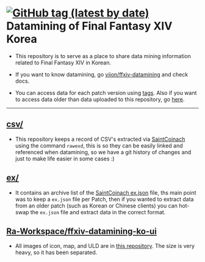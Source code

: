 # [![GitHub tag (latest by date)](https://img.shields.io/github/tag-date/Ra-Workspace/ffxiv-datamining-ko.svg?color=%23B61D4B&label=Patch&style=flat-square)](https://github.com/Ra-Workspace/ffxiv-datamining-ko/releases) Datamining of Final Fantasy XIV Korea

* This repository is to serve as a place to share data mining information related to Final Fantasy XIV in Korean.

* If you want to know datamining, go [viion/ffxiv-datamining](https://github.com/viion/ffxiv-datamining) and check docs.

* You can access data for each patch version using [tags](https://github.com/Ra-Workspace/ffxiv-datamining-ko/releases). Also if you want to access data older than data uploaded to this repository, go [here](https://github.com/Ra-Workspace/ffxiv-ko-datamining).

---

## [csv/](https://github.com/Ra-Workspace/ffxiv-datamining-ko/tree/master/csv)

* This repository keeps a record of CSV's extracted via [SaintCoinach](https://github.com/ufx/SaintCoinach/releases) using the command `rawexd`, this is so they can be easily linked and referenced when datamining, so we have a git history of changes and just to make life easier in some cases :)

## [ex/](https://github.com/Ra-Workspace/ffxiv-datamining-ko/tree/master/ex)

* It contains an archive list of the [SaintCoinach ex.json](https://github.com/ufx/SaintCoinach/blob/master/SaintCoinach/ex.json) file, ths main point was to keep a `ex.json` file per Patch, then if you wanted to extract data from an older patch (such as Korean or Chinese clients) you can hot-swap the `ex.json` file and extract data in the correct format.

## [Ra-Workspace/ffxiv-datamining-ko-ui](https://github.com/Ra-Workspace/ffxiv-datamining-ko-ui)

* All images of icon, map, and ULD are in [this repository](https://github.com/Ra-Workspace/ffxiv-datamining-ko-ui). The size is very heavy, so it has been separated.